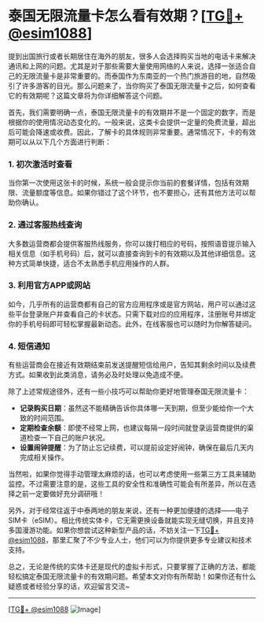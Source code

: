 # 泰国无限流量卡怎么看有效期？[[TG💪+ @esim1088](https://t.me/s/esim1088)]

提到出国旅行或者长期居住在海外的朋友，很多人会选择购买当地的电话卡来解决通讯和上网的问题。尤其是对于那些需要大量使用网络的人来说，选择一张适合自己的无限流量卡是非常重要的。而泰国作为东南亚的一个热门旅游目的地，自然吸引了许多游客的目光。那么问题来了，当你购买了泰国无限流量卡之后，如何查看它的有效期呢？这篇文章将为你详细解答这个问题。

首先，我们需要明确一点，泰国无限流量卡的有效期并不是一个固定的数字，而是根据你的使用情况动态变化的。一般来说，这类卡会提供一定量的免费流量，超出后可能会降速或收费。因此，了解卡的具体规则非常重要。通常情况下，卡的有效期可以从以下几个方面进行判断：

### 1. **初次激活时查看**
当你第一次使用这张卡的时候，系统一般会提示你当前的套餐详情，包括有效期限、流量额度等信息。如果你错过了这个环节，也不要担心，还有其他方法可以帮助你确认。

### 2. **通过客服热线查询**
大多数运营商都会提供客服热线服务，你可以拨打相应的号码，按照语音提示输入相关信息（如手机号码）后，就可以直接查询到卡的有效期以及其他详细信息。这种方式简单快捷，适合不太熟悉手机应用操作的人群。

### 3. **利用官方APP或网站**
如今，几乎所有的运营商都有自己的官方应用程序或是官方网站，用户可以通过这些平台登录账户并查看自己的卡状态。只需下载对应的应用程序，注册账号并绑定你的手机号码即可轻松掌握最新动态。此外，在线客服也可以随时为你解答疑问。

### 4. **短信通知**
有些运营商会在接近有效期结束前发送提醒短信给用户，告知其剩余时间以及续费方式。如果收到此类消息，请务必及时处理以免造成不便。

除了上述常规途径外，还有一些小技巧可以帮助你更好地管理泰国无限流量卡：

- **记录购买日期**：虽然这不能精确告诉你具体哪一天到期，但至少能给你一个大致的时间范围。
- **定期检查余额**：即使不经常上网，也建议每隔一段时间就登录运营商提供的渠道检查一下自己的账户状况。
- **设置闹钟提醒**：为了防止忘记续费，可以提前设定好闹钟，确保在最后几天内完成相关操作。

当然啦，如果你觉得手动管理太麻烦的话，也可以考虑使用一些第三方工具来辅助监控。不过需要注意的是，这些工具的安全性和准确性可能会有所差异，所以在选择之前一定要做好充分调研哦！

另外，对于经常往返于中泰两地的朋友来说，还有一种更加便捷的选择——电子SIM卡（eSIM）。相比传统实体卡，它无需更换设备就能实现无缝切换，并且支持多国漫游功能。如果你想尝试这种新型产品的话，不妨关注一下[TG💪+ @esim1088](https://t.me/s/esim1088)，那里汇聚了不少专业人士，他们可以为你提供更多专业建议和技术支持。

总之，无论是传统的实体卡还是现代的虚拟卡形式，只要掌握了正确的方法，都能轻松搞定泰国无限流量卡的有效期问题。希望本文对你有所帮助！如果你还有什么疑惑或者经验分享的话，欢迎留言交流~

---

[[TG💪+ @esim1088](https://t.me/s/esim1088) ![Image](https://i.postimg.cc/4NQfJmqS/Snipaste-2025-05-13-00-14-12.png)]